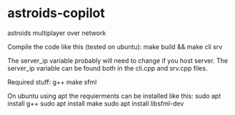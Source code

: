 # astroids-copilot
astroids multiplayer over network

Compile the code like this (tested on ubuntu):
  make build && make cli srv
  
The server_ip variable probably will need to change if you host server.
The server_ip variable can be found both in the cli.cpp and srv.cpp files.

Required stuff:
  g++
  make
  sfml
  
On ubuntu using apt the requierments can be installed like this:
  sudo apt install g++
  sudo apt install make
  sudo apt install libsfml-dev

